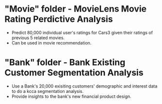 # "Movie" folder - MovieLens Movie Rating Perdictive Analysis
  * Predict 80,000 individual user's ratings for Cars3 given their ratings of previous 5 related movies.
  * Can be used in movie recommendation.

# "Bank" folder - Bank Existing Customer Segmentation Analysis
  * Use a Bank's 20,000 exisiting customers' demographic and interest data to do a kcca segmentation analysis.
  * Provide insights to the bank's new financial product design.
